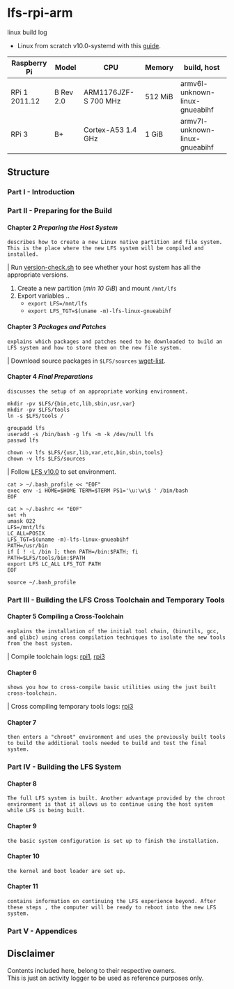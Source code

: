 # lfs-rpi-arm
linux build log

- Linux from scratch v10.0-systemd with this [guide](https://intestinate.com/pilfs/guide.html).

Raspberry Pi | Model | CPU | Memory | build, host 
-------------|-------|-----|--------|----------
RPi 1 2011.12 | B Rev 2.0 | ARM1176JZF-S 700 MHz | 512 MiB | armv6l-unknown-linux-gnueabihf
RPi 3 | B+ | Cortex-A53 1.4 GHz | 1 GiB | armv7l-unknown-linux-gnueabihf


## Structure

### Part I - Introduction

### Part II - Preparing for the Build

#### Chapter 2 *Preparing the Host System*
    describes how to create a new Linux native partition and file system. This is the place where the new LFS system will be compiled and installed.

|   Run [version-check.sh](https://github.com/sundeep-anand/lfs-rpi-arm/tree/master/scripts/version-check.sh) to see whether your host system has all the appropriate versions.

1. Create a new partition (*min 10 GiB*) and mount `/mnt/lfs`
2. Export variables ..
    - `export LFS=/mnt/lfs`
    - `export LFS_TGT=$(uname -m)-lfs-linux-gnueabihf`


#### Chapter 3 *Packages and Patches*
    explains which packages and patches need to be downloaded to build an LFS system and how to store them on the new file system.

| Download source packages in `$LFS/sources` [wget-list](https://github.com/sundeep-anand/lfs-rpi-armv6l/tree/master/packages/wget-list).

#### Chapter 4 *Final Preparations*
    discusses the setup of an appropriate working environment.

```
mkdir -pv $LFS/{bin,etc,lib,sbin,usr,var}
mkdir -pv $LFS/tools
ln -s $LFS/tools /

groupadd lfs
useradd -s /bin/bash -g lfs -m -k /dev/null lfs
passwd lfs

chown -v lfs $LFS/{usr,lib,var,etc,bin,sbin,tools}
chown -v lfs $LFS/sources
```

| Follow [LFS v10.0](http://www.linuxfromscratch.org/lfs/downloads/10.0-systemd/LFS-BOOK-10.0-systemd.pdf) to set environment.

```
cat > ~/.bash_profile << "EOF"
exec env -i HOME=$HOME TERM=$TERM PS1='\u:\w\$ ' /bin/bash
EOF

cat > ~/.bashrc << "EOF"
set +h
umask 022
LFS=/mnt/lfs
LC_ALL=POSIX
LFS_TGT=$(uname -m)-lfs-linux-gnueabihf
PATH=/usr/bin
if [ ! -L /bin ]; then PATH=/bin:$PATH; fi
PATH=$LFS/tools/bin:$PATH
export LFS LC_ALL LFS_TGT PATH
EOF

source ~/.bash_profile
```

### Part III - Building the LFS Cross Toolchain and Temporary Tools

#### Chapter 5 Compiling a Cross-Toolchain
    explains the installation of the initial tool chain, (binutils, gcc, and glibc) using cross compilation techniques to isolate the new tools from the host system.

| Compile toolchain logs: 
[rpi1](https://github.com/sundeep-anand/lfs-rpi-arm/tree/master/rpi1-compile/), 
[rpi3](https://github.com/sundeep-anand/lfs-rpi-arm/tree/master/rpi3-compile/ch5)

#### Chapter 6
    shows you how to cross-compile basic utilities using the just built cross-toolchain.

| Cross compiling temporary tools logs: 
[rpi3](https://github.com/sundeep-anand/lfs-rpi-arm/tree/master/rpi3-compile/ch6)

#### Chapter 7
    then enters a "chroot" environment and uses the previously built tools to build the additional tools needed to build and test the final system.

### Part IV - Building the LFS System

#### Chapter 8
    The full LFS system is built. Another advantage provided by the chroot environment is that it allows us to continue using the host system while LFS is being built.

#### Chapter 9
    the basic system configuration is set up to finish the installation.

#### Chapter 10
    the kernel and boot loader are set up.

#### Chapter 11
    contains information on continuing the LFS experience beyond. After these steps , the computer will be ready to reboot into the new LFS system.

### Part V - Appendices


## Disclaimer

Contents included here, belong to their respective owners.<br>
This is just an activity logger to be used as reference purposes only.
